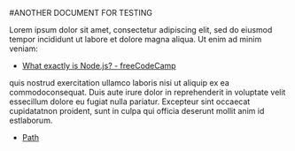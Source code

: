 #ANOTHER DOCUMENT FOR TESTING

 Lorem ipsum dolor sit amet, consectetur adipiscing elit, sed do eiusmod tempor incididunt ut labore et dolore magna aliqua. Ut enim ad minim veniam:

 * [What exactly is Node.js? - freeCodeCamp](https://medium.freecodecamp.org/what-exactly-is-node-js-ae36e97449f5)
 
quis nostrud exercitation ullamco laboris nisi ut aliquip ex ea commodoconsequat. Duis aute irure dolor in reprehenderit in voluptate velit essecillum dolore eu fugiat nulla pariatur. Excepteur sint occaecat cupidatatnon proident, sunt in culpa qui officia deserunt mollit anim id estlaborum. 

* [Path](https://nodejs.org/api/path.html)

